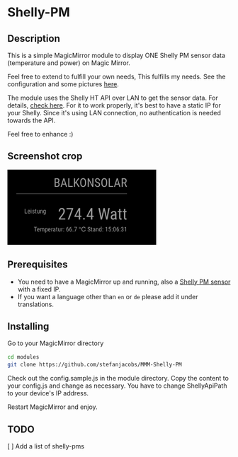 # Shelly-PM

## Description

This is a simple MagicMirror module to display ONE Shelly PM sensor data (temperature and power) on Magic Mirror.

Feel free to extend to fulfill your own needs, This fulfills my needs. See the configuration and some pictures [here](https://github.com/stefanjacobs/MagicMirror).

The module uses the Shelly HT API over LAN to get the sensor data. For details, [check here](https://shelly-api-docs.shelly.cloud/).
For it to work properly, it's best to have a static IP for your Shelly. Since it's using LAN connection, no authentication is needed towards the API.

Feel free to enhance :)

## Screenshot crop

![shelly-HT screen](pic/MMM-Shelly-PM.png)

## Prerequisites

- You need to have a MagicMirror up and running, also a [Shelly PM sensor](https://shelly.cloud/) with a fixed IP.
- If you want a language other than `en` or `de` please add it under translations.

## Installing

Go to your MagicMirror directory

```bash
cd modules
git clone https://github.com/stefanjacobs/MMM-Shelly-PM
```

Check out the config.sample.js in the module directory. Copy the content to your config.js and change as necessary. You have to change ShellyApiPath to your device's IP address.

Restart MagicMirror and enjoy.

## TODO

  [ ] Add a list of shelly-pms
